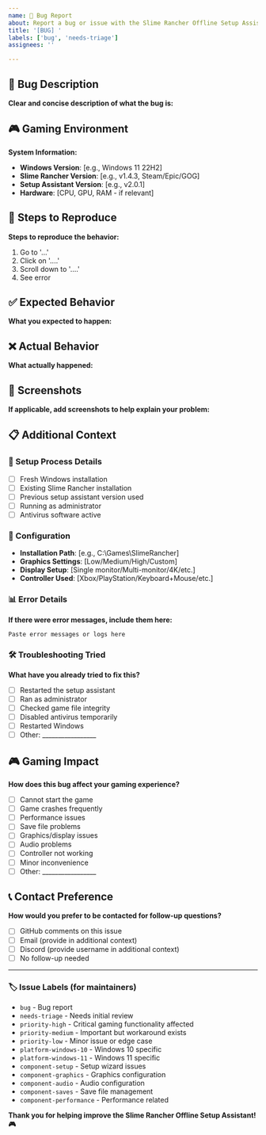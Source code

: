 ```yaml
---
name: 🐛 Bug Report
about: Report a bug or issue with the Slime Rancher Offline Setup Assistant
title: '[BUG] '
labels: ['bug', 'needs-triage']
assignees: ''

---
```


## 🐛 Bug Description
**Clear and concise description of what the bug is:**


## 🎮 Gaming Environment
**System Information:**
- **Windows Version**: [e.g., Windows 11 22H2]
- **Slime Rancher Version**: [e.g., v1.4.3, Steam/Epic/GOG]
- **Setup Assistant Version**: [e.g., v2.0.1]
- **Hardware**: [CPU, GPU, RAM - if relevant]

## 🔄 Steps to Reproduce
**Steps to reproduce the behavior:**
1. Go to '...'
2. Click on '....'
3. Scroll down to '....'
4. See error

## ✅ Expected Behavior
**What you expected to happen:**


## ❌ Actual Behavior
**What actually happened:**


## 📸 Screenshots
**If applicable, add screenshots to help explain your problem:**


## 📋 Additional Context

### 🎯 Setup Process Details
- [ ] Fresh Windows installation
- [ ] Existing Slime Rancher installation
- [ ] Previous setup assistant version used
- [ ] Running as administrator
- [ ] Antivirus software active

### 🔧 Configuration
- **Installation Path**: [e.g., C:\Games\SlimeRancher\]
- **Graphics Settings**: [Low/Medium/High/Custom]
- **Display Setup**: [Single monitor/Multi-monitor/4K/etc.]
- **Controller Used**: [Xbox/PlayStation/Keyboard+Mouse/etc.]

### 📊 Error Details
**If there were error messages, include them here:**
```
Paste error messages or logs here
```

### 🛠️ Troubleshooting Tried
**What have you already tried to fix this?**
- [ ] Restarted the setup assistant
- [ ] Ran as administrator
- [ ] Checked game file integrity
- [ ] Disabled antivirus temporarily
- [ ] Restarted Windows
- [ ] Other: _________________

## 🎮 Gaming Impact
**How does this bug affect your gaming experience?**
- [ ] Cannot start the game
- [ ] Game crashes frequently
- [ ] Performance issues
- [ ] Save file problems
- [ ] Graphics/display issues
- [ ] Audio problems
- [ ] Controller not working
- [ ] Minor inconvenience
- [ ] Other: _________________

## 📞 Contact Preference
**How would you prefer to be contacted for follow-up questions?**
- [ ] GitHub comments on this issue
- [ ] Email (provide in additional context)
- [ ] Discord (provide username in additional context)
- [ ] No follow-up needed

---

### 🏷️ Issue Labels (for maintainers)
- `bug` - Bug report
- `needs-triage` - Needs initial review
- `priority-high` - Critical gaming functionality affected
- `priority-medium` - Important but workaround exists
- `priority-low` - Minor issue or edge case
- `platform-windows-10` - Windows 10 specific
- `platform-windows-11` - Windows 11 specific
- `component-setup` - Setup wizard issues
- `component-graphics` - Graphics configuration
- `component-audio` - Audio configuration
- `component-saves` - Save file management
- `component-performance` - Performance related

**Thank you for helping improve the Slime Rancher Offline Setup Assistant! 🎮** 
